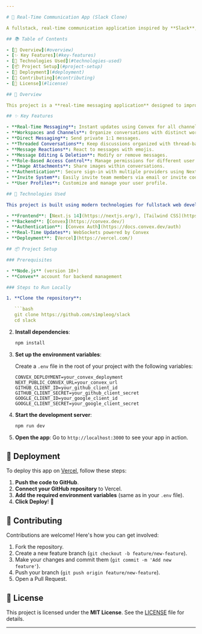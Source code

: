 ```yaml
---

# 🚀 Real-Time Communication App (Slack Clone)

A fullstack, real-time communication application inspired by **Slack**, featuring workspaces, channels, direct messaging, threads, and more. Built with **Next.js 14** for the frontend, **Convex Auth** for authentication, and **Tailwind CSS** for a sleek and responsive UI. **Convex** is used as the backend to handle real-time communication and database management.

## 📚 Table of Contents

- [🎯 Overview](#overview)
- [✨ Key Features](#key-features)
- [🔧 Technologies Used](#technologies-used)
- [📦 Project Setup](#project-setup)
- [🚀 Deployment](#deployment)
- [🤝 Contributing](#contributing)
- [📄 License](#license)

## 🎯 Overview

This project is a **real-time messaging application** designed to improve communication in teams. The app allows users to create workspaces, channels, and 1:1 conversations, all with real-time updates. Convex powers the backend, ensuring seamless and scalable communication while keeping the user experience smooth.

## ✨ Key Features

- **Real-Time Messaging**: Instant updates using Convex for all channels and conversations.
- **Workspaces and Channels**: Organize conversations with distinct workspaces and channels.
- **Direct Messaging**: Send private 1:1 messages.
- **Threaded Conversations**: Keep discussions organized with thread-based replies.
- **Message Reactions**: React to messages with emojis.
- **Message Editing & Deletion**: Modify or remove messages.
- **Role-Based Access Control**: Manage permissions for different user roles (admin, member).
- **Image Attachments**: Share images within conversations.
- **Authentication**: Secure sign-in with multiple providers using NextAuth v5.
- **Invite System**: Easily invite team members via email or invite codes.
- **User Profiles**: Customize and manage your user profile.

## 🔧 Technologies Used

This project is built using modern technologies for fullstack web development:

- **Frontend**: [Next.js 14](https://nextjs.org/), [Tailwind CSS](https://tailwindcss.com/), [Shadcn UI](https://shadcn.com/)
- **Backend**: [Convex](https://convex.dev/)
- **Authentication**: [Convex Auth](https://docs.convex.dev/auth)
- **Real-Time Updates**: WebSockets powered by Convex
- **Deployment**: [Vercel](https://vercel.com/)

## 📦 Project Setup

### Prerequisites

- **Node.js** (version 18+)
- **Convex** account for backend management

### Steps to Run Locally

1. **Clone the repository**:

   ```bash
   git clone https://github.com/s1mpleog/slack
   cd slack
   ```

2. **Install dependencies**:

   ```bash
   npm install
   ```

3. **Set up the environment variables**:

   Create a `.env` file in the root of your project with the following variables:

   ```plaintext
   CONVEX_DEPLOYMENT=your_convex_deployment
   NEXT_PUBLIC_CONVEX_URL=your_convex_url
   GITHUB_CLIENT_ID=your_github_client_id
   GITHUB_CLIENT_SECRET=your_github_client_secret
   GOOGLE_CLIENT_ID=your_google_client_id
   GOOGLE_CLIENT_SECRET=your_google_client_secret
   ```

4. **Start the development server**:

   ```bash
   npm run dev
   ```

5. **Open the app**: Go to `http://localhost:3000` to see your app in action.

## 🚀 Deployment

To deploy this app on [Vercel](https://vercel.com/), follow these steps:

1. **Push the code to GitHub**.
2. **Connect your GitHub repository** to Vercel.
3. **Add the required environment variables** (same as in your `.env` file).
4. **Click Deploy**! 🎉

## 🤝 Contributing

Contributions are welcome! Here's how you can get involved:

1. Fork the repository.
2. Create a new feature branch (`git checkout -b feature/new-feature`).
3. Make your changes and commit them (`git commit -m 'Add new feature'`).
4. Push your branch (`git push origin feature/new-feature`).
5. Open a Pull Request.

## 📄 License

This project is licensed under the **MIT License**. See the [LICENSE](LICENSE) file for details.

---
```

